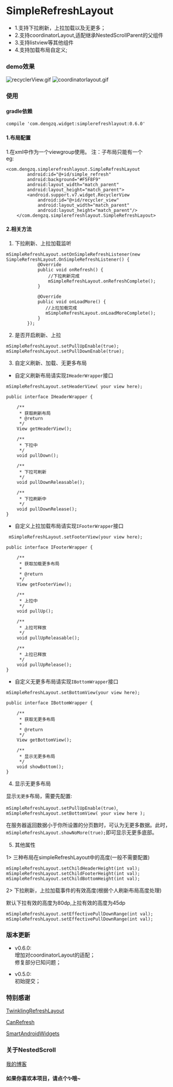 # SimpleRefreshLayout
* 1.支持下拉刷新，上拉加载以及无更多；
* 2.支持coordinatorLayout,适配继承NestedScrollParent的父组件
* 3.支持listview等其他组件
* 4.支持加载布局自定义;


### demo效果

![recyclerView.gif](https://github.com/dengzq/SimpleRefreshLayout/blob/master/images/simplerefresh.gif)
![coordinatorlayout.gif](https://github.com/dengzq/SimpleRefreshLayout/blob/master/images/coodinatorlayout.gif)

### 使用

#### gradle依赖

```
compile 'com.dengzq.widget:simplerefreshlayout:0.6.0'
```

#### 1.布局配置
1.在xml中作为一个viewgroup使用。 注：子布局只能有一个
</br>
eg:

```
<com.dengzq.simplerefreshlayout.SimpleRefreshLayout
        android:id="@+id/simple_refresh"
        android:background="#F5F8F9"
        android:layout_width="match_parent"
        android:layout_height="match_parent">
        <android.support.v7.widget.RecyclerView
            android:id="@+id/recycler_view"
            android:layout_width="match_parent"
            android:layout_height="match_parent"/>
    </com.dengzq.simplerefreshlayout.SimpleRefreshLayout>
```

#### 2.相关方法

1) 下拉刷新、上拉加载监听

```
mSimpleRefreshLayout.setOnSimpleRefreshListener(new SimpleRefreshLayout.OnSimpleRefreshListener() {
            @Override
            public void onRefresh() {
                //下拉刷新完成
                mSimpleRefreshLayout.onRefreshComplete();
            }

            @Override
            public void onLoadMore() {
               //上拉加载完成
               mSimpleRefreshLayout.onLoadMoreComplete();
            }
        });
```

2) 是否开启刷新、上拉

```
mSimpleRefreshLayout.setPullUpEnable(true);
mSimpleRefreshLayout.setPullDownEnable(true);
```

3) 自定义刷新、加载、无更多布局

* 自定义刷新布局请实现`IHeaderWrapper`接口

`mSimpleRefreshLayout.setHeaderView( your view here);`

```
public interface IHeaderWrapper {

    /**
     * 获取刷新布局
     * @return
     */
    View getHeaderView();

    /**
     * 下拉中
     */
    void pullDown();

    /**
     * 下拉可刷新
     */
    void pullDownReleasable();

    /**
     * 下拉刷新中
     */
    void pullDownRelease();
}
```

* 自定义上拉加载布局请实现`IFooterWrapper`接口

` mSimpleRefreshLayout.setFooterView(your view here);`

```
public interface IFooterWrapper {

    /**
     * 获取加载更多布局
     *
     * @return
     */
    View getFooterView();

    /**
     * 上拉中
     */
    void pullUp();

    /**
     * 上拉可释放
     */
    void pullUpReleasable();

    /**
     * 上拉已释放
     */
    void pullUpRelease();
}
```

* 自定义无更多布局请实现`IBottomWrapper`接口

`mSimpleRefreshLayout.setBottomView(your view here);`

```
public interface IBottomWrapper {

    /**
     * 获取无更多布局
     *
     * @return
     */
    View getBottomView();

    /**
     * 显示无更多布局
     */
    void showBottom();
}
```

4) 显示无更多布局

显示`无更多`布局，需要先配置:

`mSimpleRefreshLayout.setPullUpEnable(true)`,
`mSimpleRefreshLayout.setBottomView( your view here );`

在服务器返回数据小于你所设置的分页数时，可认为无更多数据。此时，
`mSimpleRefreshLayout.showNoMore(true);`即可显示无更多底部。

5) 其他属性

1> 三种布局在simpleRefreshLayout中的高度(一般不需要配置)

```
mSimpleRefreshLayout.setChildHeaderHeight(int val);
mSimpleRefreshLayout.setChildFooterHeight(int val);
mSimpleRefreshLayout.setChildBottomHeight(int val);
```
2> 下拉刷新，上拉加载事件的有效高度(根据个人刷新布局高度处理)

默认下拉有效的高度为80dp,上拉有效的高度为45dp

```
mSimpleRefreshLayout.setEffectivePullDownRange(int val);
mSimpleRefreshLayout.setEffectivePullDownRange(int val);
```

### 版本更新
* v0.6.0:</br>增加对coordinatorLayout的适配；</br>修复部分已知问题；

* v0.5.0:</br>初始提交；

### 特别感谢
[TwinklingRefreshLayout](https://github.com/lcodecorex/TwinklingRefreshLayout)

[CanRefresh](https://github.com/canyinghao/CanRefresh)

[SmartAndroidWidgets](https://github.com/RawnHwang/SmartAndroidWidgets)

### 关于NestedScroll
[我的博客](http://www.jianshu.com/p/d0f620f95cdf)


#### 如果你喜欢本项目，请点个✨哦~




